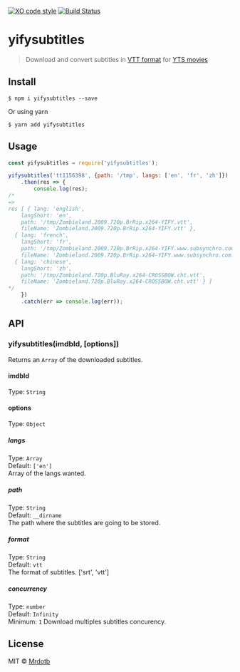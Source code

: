 [![XO code style](https://img.shields.io/badge/code_style-XO-5ed9c7.svg)](https://github.com/sindresorhus/xo)
[![Build Status](https://travis-ci.org/mrdotb/yifysubtitles.svg?branch=master)](https://travis-ci.org/MRdotB/yifysubtitles)

# yifysubtitles
> Download and convert subtitles in [VTT format](https://developer.mozilla.org/en/docs/Web/API/Web_Video_Text_Tracks_Format) for [YTS movies](https://yts.ag/)


## Install

```
$ npm i yifysubtitles --save
```
Or using yarn
```
$ yarn add yifysubtitles
```


## Usage

```js
const yifysubtitles = require('yifysubtitles');

yifysubtitles('tt1156398', {path: '/tmp', langs: ['en', 'fr', 'zh']})
	.then(res => {
		console.log(res);
/*
=>
res [ { lang: 'english',
    langShort: 'en',
    path: '/tmp/Zombieland.2009.720p.BrRip.x264-YIFY.vtt',
    fileName: 'Zombieland.2009.720p.BrRip.x264-YIFY.vtt' },
  { lang: 'french',
    langShort: 'fr',
    path: '/tmp/Zombieland.2009.720p.BrRip.x264-YIFY.www.subsynchro.com.vtt',
    fileName: 'Zombieland.2009.720p.BrRip.x264-YIFY.www.subsynchro.com.vtt' },
  { lang: 'chinese',
    langShort: 'zh',
    path: '/tmp/Zombieland.720p.BluRay.x264-CROSSBOW.cht.vtt',
    fileName: 'Zombieland.720p.BluRay.x264-CROSSBOW.cht.vtt' } ]
*/
	})
	.catch(err => console.log(err));
```


## API

### yifysubtitles(imdbId, [options])

Returns an `Array` of the downloaded subtitles.

#### imdbId

Type: `String`

#### options

Type: `Object`

##### langs

Type: `Array`<br>
Default: `['en']`<br>
Array of the langs wanted.

##### path

Type: `String`<br>
Default: `__dirname`<br>
The path where the subtitles are going to be stored.

##### format

Type: `String`<br>
Default: `vtt`<br>
The format of subtitles. ['srt', 'vtt']

##### concurrency

Type: `number`<br>
Default: `Infinity`<br>
Minimum: `1`
Download multiples subtitles concurency.

## License

MIT © [Mrdotb](https://github.com/MRdotB)
